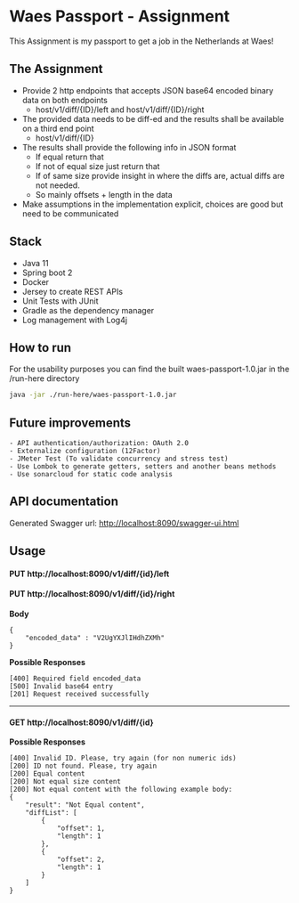 # Waes Passport - Assignment
This Assignment is my passport to get a job in the Netherlands at Waes!

## The Assignment

* Provide 2 http endpoints that accepts JSON base64 encoded binary data on both endpoints
    * host/v1/diff/{ID}/left and host/v1/diff/{ID}/right
* The provided data needs to be diff-ed and the results shall be available on a third end point
    * host/v1/diff/{ID}
* The results shall provide the following info in JSON format
    * If equal return that
    * If not of equal size just return that
    * If of same size provide insight in where the diffs are, actual diffs are not needed.
    * So mainly offsets + length in the data
* Make assumptions in the implementation explicit, choices are good but need to be
communicated


## Stack
- Java 11
- Spring boot 2
- Docker
- Jersey to create REST APIs
- Unit Tests with JUnit
- Gradle as the dependency manager
- Log management with Log4j

## How to run
For the usability purposes you can find the built waes-passport-1.0.jar in the /run-here directory

```bash
java -jar ./run-here/waes-passport-1.0.jar
```

## Future improvements
```
- API authentication/authorization: OAuth 2.0
- Externalize configuration (12Factor)
- JMeter Test (To validate concurrency and stress test)
- Use Lombok to generate getters, setters and another beans methods
- Use sonarcloud for static code analysis
```

## API documentation

Generated Swagger url: [http://localhost:8090/swagger-ui.html](http://localhost:8090/swagger-ui.html)

## Usage

#### PUT http://localhost:8090/v1/diff/{id}/left 
#### PUT http://localhost:8090/v1/diff/{id}/right

**Body**
```
{
	"encoded_data" : "V2UgYXJlIHdhZXMh"
}
```
**Possible Responses**

```
[400] Required field encoded_data
[500] Invalid base64 entry
[201] Request received successfully
```
___

#### GET http://localhost:8090/v1/diff/{id}

**Possible Responses**

```
[400] Invalid ID. Please, try again (for non numeric ids)
[200] ID not found. Please, try again
[200] Equal content
[200] Not equal size content
[200] Not equal content with the following example body:
{
    "result": "Not Equal content",
    "diffList": [
        {
            "offset": 1,
            "length": 1
        },
        {
            "offset": 2,
            "length": 1
        }
    ]
}
```
